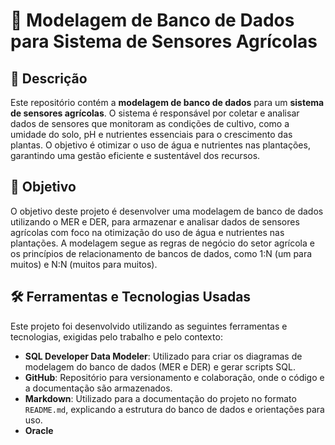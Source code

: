 # 🌱 **Modelagem de Banco de Dados para Sistema de Sensores Agrícolas**

## 📖 **Descrição**
Este repositório contém a **modelagem de banco de dados** para um **sistema de sensores agrícolas**. O sistema é responsável por coletar e analisar dados de sensores que monitoram as condições de cultivo, como a umidade do solo, pH e nutrientes essenciais para o crescimento das plantas. O objetivo é otimizar o uso de água e nutrientes nas plantações, garantindo uma gestão eficiente e sustentável dos recursos.

## 🎯 **Objetivo**
O objetivo deste projeto é desenvolver uma modelagem de banco de dados utilizando o MER e DER, para armazenar e analisar dados de sensores agrícolas com foco na otimização do uso de água e nutrientes nas plantações. A modelagem segue as regras de negócio do setor agrícola e os princípios de relacionamento de bancos de dados, como 1:N (um para muitos) e N:N (muitos para muitos).

## 🛠️ **Ferramentas e Tecnologias Usadas**
Este projeto foi desenvolvido utilizando as seguintes ferramentas e tecnologias, exigidas pelo trabalho e pelo contexto:

- **SQL Developer Data Modeler**: Utilizado para criar os diagramas de modelagem do banco de dados (MER e DER) e gerar scripts SQL.
- **GitHub**: Repositório para versionamento e colaboração, onde o código e a documentação são armazenados.
- **Markdown**: Utilizado para a documentação do projeto no formato `README.md`, explicando a estrutura do banco de dados e orientações para uso.
- **Oracle**



